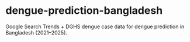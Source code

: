 # dengue-prediction-bangladesh
Google Search Trends + DGHS dengue case data for dengue prediction in Bangladesh (2021–2025).
